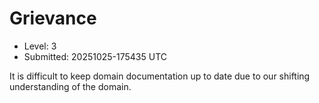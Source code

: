# Grievance

- Level: 3
- Submitted: 20251025-175435 UTC

It is difficult to keep domain documentation up to date due to our shifting understanding of the domain.
